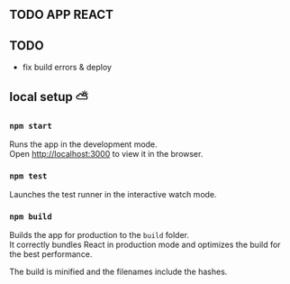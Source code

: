 
## TODO APP REACT 


## TODO 
  * fix build errors & deploy


## local setup ⛅️
### `npm start`
Runs the app in the development mode.<br />
Open [http://localhost:3000](http://localhost:3000) to view it in the browser.


### `npm test`
Launches the test runner in the interactive watch mode.<br />

### `npm build`
Builds the app for production to the `build` folder.<br />
It correctly bundles React in production mode and optimizes the build for the best performance.

The build is minified and the filenames include the hashes.<br />


